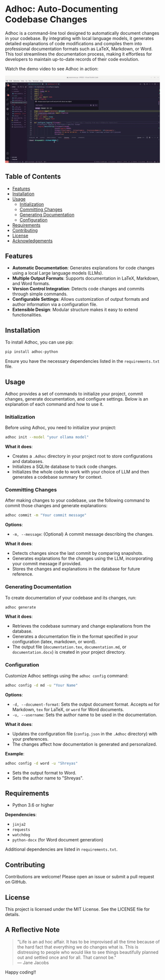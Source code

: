 
# Adhoc: Auto-Documenting Codebase Changes

Adhoc is a command-line tool designed to automatically document changes in your codebase. By integrating with local language models, it generates detailed explanations of code modifications and compiles them into professional documentation formats such as LaTeX, Markdown, or Word. This tool streamlines the documentation process, making it effortless for developers to maintain up-to-date records of their code evolution.

Watch the demo video to see Adhoc in action:

![Adhoc Demo](adhoc_demo.gif)


## Table of Contents
- [Features](#features)
- [Installation](#installation)
- [Usage](#usage)
  - [Initialization](#initialization)
  - [Committing Changes](#committing-changes)
  - [Generating Documentation](#generating-documentation)
  - [Configuration](#configuration)
- [Requirements](#requirements)
- [Contributing](#contributing)
- [License](#license)
- [Acknowledgements](#acknowledgements)

## Features
- **Automatic Documentation**: Generates explanations for code changes using a local Large language models (LLMs).
- **Multiple Output Formats**: Supports documentation in LaTeX, Markdown, and Word formats.
- **Version Control Integration**: Detects code changes and commits through simple commands.
- **Configurable Settings**: Allows customization of output formats and author information via a configuration file.
- **Extensible Design**: Modular structure makes it easy to extend functionalities.

## Installation
To install Adhoc, you can use pip:
```bash
pip install adhoc-python
```
Ensure you have the necessary dependencies listed in the `requirements.txt` file.

## Usage
Adhoc provides a set of commands to initialize your project, commit changes, generate documentation, and configure settings. Below is an explanation of each command and how to use it.

### Initialization
Before using Adhoc, you need to initialize your project:
```bash
adhoc init --model "your ollama model"
```
**What it does**:
- Creates a `.Adhoc` directory in your project root to store configurations and databases.
- Initializes a SQLite database to track code changes.
- Initializes the whole code to work with your choice of LLM and then generates a codebase summary for context.

### Committing Changes
After making changes to your codebase, use the following command to commit those changes and generate explanations:
```bash
adhoc commit -m "Your commit message"
```
**Options**:
- `-m, --message`: (Optional) A commit message describing the changes.

**What it does**:
- Detects changes since the last commit by comparing snapshots.
- Generates explanations for the changes using the LLM, incorporating your commit message if provided.
- Stores the changes and explanations in the database for future reference.

### Generating Documentation
To create documentation of your codebase and its changes, run:
```bash
adhoc generate
```
**What it does**:
- Retrieves the codebase summary and change explanations from the database.
- Generates a documentation file in the format specified in your configuration (latex, markdown, or word).
- The output file (`documentation.tex`, `documentation.md`, or `documentation.docx`) is created in your project directory.

### Configuration
Customize Adhoc settings using the `adhoc config` command:
```bash
adhoc config -d md -u "Your Name"
```
**Options**:
- `-d, --document-format`: Sets the output document format. Accepts `md` for Markdown, `tex` for LaTeX, or `word` for Word documents.
- `-u, --username`: Sets the author name to be used in the documentation.

**What it does**:
- Updates the configuration file (`config.json` in the `.Adhoc` directory) with your preferences.
- The changes affect how documentation is generated and personalized.

**Example**:
```bash
adhoc config -d word -u "Shreyas"
```
- Sets the output format to Word.
- Sets the author name to "Shreyas".

## Requirements
- Python 3.6 or higher

**Dependencies**:
- `jinja2`
- `requests`
- `watchdog`
- `python-docx` (for Word document generation)

Additional dependencies are listed in `requirements.txt`.

## Contributing
Contributions are welcome! Please open an issue or submit a pull request on GitHub.

## License
This project is licensed under the MIT License. See the LICENSE file for details.

## A Reflective Note
> "Life is an ad hoc affair. It has to be improvised all the time because of the hard fact that everything we do changes what is. This is distressing to people who would like to see things beautifully planned out and settled once and for all. That cannot be."  
> ― Jane Jacobs


Happy coding!!

